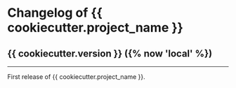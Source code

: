 # Changelog of {{ cookiecutter.project_name }}

## {{ cookiecutter.version }} ({% now 'local' %})

---

First release of {{ cookiecutter.project_name }}.